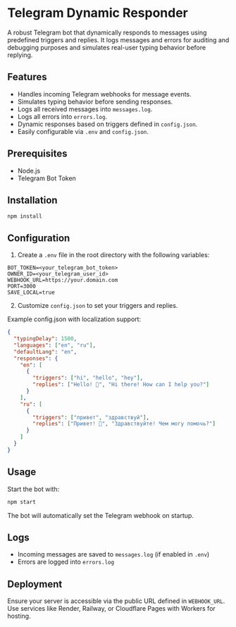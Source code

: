 # Telegram Dynamic Responder

A robust Telegram bot that dynamically responds to messages using predefined triggers and replies. It logs messages and errors for auditing and debugging purposes and simulates real-user typing behavior before replying.

## Features

- Handles incoming Telegram webhooks for message events.
- Simulates typing behavior before sending responses.
- Logs all received messages into `messages.log`.
- Logs all errors into `errors.log`.
- Dynamic responses based on triggers defined in `config.json`.
- Easily configurable via `.env` and `config.json`.

## Prerequisites

- Node.js
- Telegram Bot Token

## Installation
```shell
npm install
```

## Configuration
1. Create a `.env` file in the root directory with the following variables:

```shell
BOT_TOKEN=<your_telegram_bot_token>
OWNER_ID=<your_telegram_user_id>
WEBHOOK_URL=https://your.domain.com
PORT=3000
SAVE_LOCAL=true
```

2. Customize `config.json` to set your triggers and replies.

Example config.json with localization support:

```json
{
  "typingDelay": 1500,
  "languages": ["en", "ru"],
  "defaultLang": "en",
  "responses": {
    "en": [
      {
        "triggers": ["hi", "hello", "hey"],
        "replies": ["Hello! 👋", "Hi there! How can I help you?"]
      }
    ],
    "ru": [
      {
        "triggers": ["привет", "здравствуй"],
        "replies": ["Привет! 👋", "Здравствуйте! Чем могу помочь?"]
      }
    ]
  }
}
```

## Usage
Start the bot with:

```javascript
npm start
```
The bot will automatically set the Telegram webhook on startup.

## Logs
* Incoming messages are saved to `messages.log` (if enabled in `.env`)
* Errors are logged into `errors.log`

## Deployment
Ensure your server is accessible via the public URL defined in `WEBHOOK_URL`.
Use services like Render, Railway, or Cloudflare Pages with Workers for hosting.



